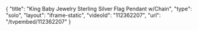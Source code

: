 {
    "title": "King Baby Jewelry Sterling Silver Flag Pendant w\/Chain",
    "type": "solo",
    "layout": "iframe-static",
    "videoId": "112362207",
    "url": "\/tvpembed\/112362207"
}